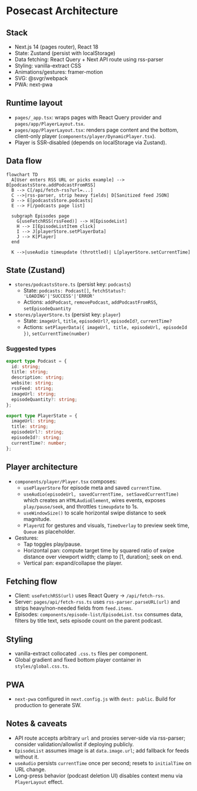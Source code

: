 # Posecast Architecture

## Stack

- Next.js 14 (pages router), React 18
- State: Zustand (persist with localStorage)
- Data fetching: React Query + Next API route using rss-parser
- Styling: vanilla-extract CSS
- Animations/gestures: framer-motion
- SVG: @svgr/webpack
- PWA: next-pwa

## Runtime layout

- `pages/_app.tsx`: wraps pages with React Query provider and `pages/app/PlayerLayout.tsx`.
- `pages/app/PlayerLayout.tsx`: renders page content and the bottom, client-only player (`components/player/DynamicPlayer.tsx`).
- Player is SSR-disabled (depends on localStorage via Zustand).

## Data flow

```mermaid
flowchart TD
  A[User enters RSS URL or picks example] --> B[podcastsStore.addPodcastFromRSS]
  B --> C[/api/fetch-rss?url=...]
  C -->|rss-parser, strip heavy fields| D[Sanitized feed JSON]
  D --> E[podcastsStore.podcasts]
  E --> F[/podcasts page list]

  subgraph Episodes page
    G[useFetchRSS(rssFeed)] --> H[EpisodeList]
    H --> I[EpisodeListItem click]
    I --> J[playerStore.setPlayerData]
    J --> K[Player]
  end

  K -->|useAudio timeupdate (throttled)| L[playerStore.setCurrentTime]
```

## State (Zustand)

- `stores/podcastsStore.ts` (persist key: `podcasts`)
  - State: `podcasts: Podcast[]`, `fetchStatus?: 'LOADING'|'SUCCESS'|'ERROR'`
  - Actions: `addPodcast`, `removePodcast`, `addPodcastFromRSS`, `setEpisodeQuantity`
- `stores/playerStore.ts` (persist key: `player`)
  - State: `imageUrl`, `title`, `episodeUrl?`, `episodeId?`, `currentTime?`
  - Actions: `setPlayerData({ imageUrl, title, episodeUrl, episodeId })`, `setCurrentTime(number)`

### Suggested types

```ts
export type Podcast = {
  id: string;
  title: string;
  description: string;
  website: string;
  rssFeed: string;
  imageUrl: string;
  episodeQuantity?: string;
};

export type PlayerState = {
  imageUrl: string;
  title: string;
  episodeUrl?: string;
  episodeId?: string;
  currentTime?: number;
};
```

## Player architecture

- `components/player/Player.tsx` composes:
  - `usePlayerStore` for episode meta and saved `currentTime`.
  - `useAudio(episodeUrl, savedCurrentTime, setSavedCurrentTime)` which creates an `HTMLAudioElement`, wires events, exposes `play/pause/seek`, and throttles `timeupdate` to 1s.
  - `useWindowSize()` to scale horizontal swipe distance to seek magnitude.
  - `PlayerUI` for gestures and visuals, `TimeOverlay` to preview seek time, `Queue` as placeholder.
- Gestures:
  - Tap toggles play/pause.
  - Horizontal pan: compute target time by squared ratio of swipe distance over viewport width; clamp to [1, duration]; seek on end.
  - Vertical pan: expand/collapse the player.

## Fetching flow

- Client: `useFetchRSS(url)` uses React Query → `/api/fetch-rss`.
- Server: `pages/api/fetch-rss.ts` uses `rss-parser.parseURL(url)` and strips heavy/non-needed fields from `feed.items`.
- Episodes: `components/episode-list/EpisodeList.tsx` consumes data, filters by title text, sets episode count on the parent podcast.

## Styling

- vanilla-extract collocated `.css.ts` files per component.
- Global gradient and fixed bottom player container in `styles/global.css.ts`.

## PWA

- `next-pwa` configured in `next.config.js` with `dest: public`. Build for production to generate SW.

## Notes & caveats

- API route accepts arbitrary `url` and proxies server-side via rss-parser; consider validation/allowlist if deploying publicly.
- `EpisodeList` assumes image is at `data.image.url`; add fallback for feeds without it.
- `useAudio` persists `currentTime` once per second; resets to `initialTime` on URL change.
- Long-press behavior (podcast deletion UI) disables context menu via `PlayerLayout` effect.
